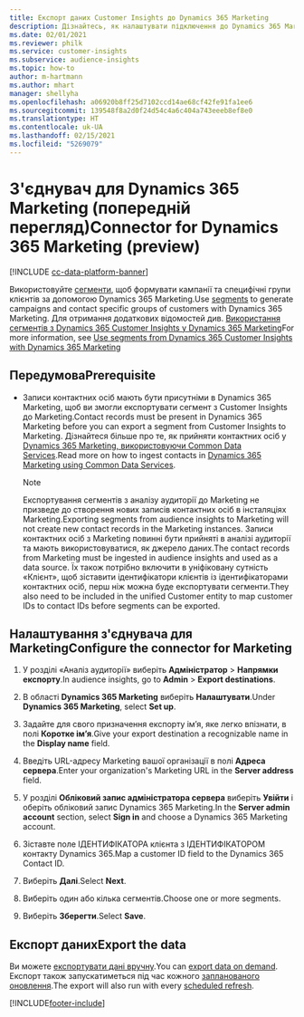 ```yaml
---
title: Експорт даних Customer Insights до Dynamics 365 Marketing
description: Дізнайтесь, як налаштувати підключення до Dynamics 365 Marketing.
ms.date: 02/01/2021
ms.reviewer: philk
ms.service: customer-insights
ms.subservice: audience-insights
ms.topic: how-to
author: m-hartmann
ms.author: mhart
manager: shellyha
ms.openlocfilehash: a06920b8ff25d7102ccd14ae68cf42fe91fa1ee6
ms.sourcegitcommit: 139548f8a2d0f24d54c4a6c404a743eeeb8ef8e0
ms.translationtype: HT
ms.contentlocale: uk-UA
ms.lasthandoff: 02/15/2021
ms.locfileid: "5269079"
---
```

# <a name="connector-for-dynamics-365-marketing-preview"></a><span data-ttu-id="8cb2c-103">З'єднувач для Dynamics 365 Marketing (попередній перегляд)</span><span class="sxs-lookup"><span data-stu-id="8cb2c-103">Connector for Dynamics 365 Marketing (preview)</span></span>

[!INCLUDE [cc-data-platform-banner](../includes/cc-data-platform-banner.md)]

<span data-ttu-id="8cb2c-104">Використовуйте [сегменти](segments.md), щоб формувати кампанії та специфічні групи клієнтів за допомогою Dynamics 365 Marketing.</span><span class="sxs-lookup"><span data-stu-id="8cb2c-104">Use [segments](segments.md) to generate campaigns and contact specific groups of customers with Dynamics 365 Marketing.</span></span> <span data-ttu-id="8cb2c-105">Для отримання додаткових відомостей див. [Використання сегментів з Dynamics 365 Customer Insights у Dynamics 365 Marketing](https://docs.microsoft.com/dynamics365/marketing/customer-insights-segments)</span><span class="sxs-lookup"><span data-stu-id="8cb2c-105">For more information, see [Use segments from Dynamics 365 Customer Insights with Dynamics 365 Marketing](https://docs.microsoft.com/dynamics365/marketing/customer-insights-segments)</span></span>

## <a name="prerequisite"></a><span data-ttu-id="8cb2c-106">Передумова</span><span class="sxs-lookup"><span data-stu-id="8cb2c-106">Prerequisite</span></span>

- <span data-ttu-id="8cb2c-107">Записи контактних осіб мають бути присутніми в Dynamics 365 Marketing, щоб ви змогли експортувати сегмент з Customer Insights до Marketing.</span><span class="sxs-lookup"><span data-stu-id="8cb2c-107">Contact records must be present in Dynamics 365 Marketing before you can export a segment from Customer Insights to Marketing.</span></span> <span data-ttu-id="8cb2c-108">Дізнайтеся більше про те, як прийняти контактних осіб у [Dynamics 365 Marketing, використовуючи Common Data Services](connect-power-query.md).</span><span class="sxs-lookup"><span data-stu-id="8cb2c-108">Read more on how to ingest contacts in [Dynamics 365 Marketing using Common Data Services](connect-power-query.md).</span></span>

  > [!NOTE]
  > <span data-ttu-id="8cb2c-109">Експортування сегментів з аналізу аудиторії до Marketing не призведе до створення нових записів контактних осіб в інсталяціях Marketing.</span><span class="sxs-lookup"><span data-stu-id="8cb2c-109">Exporting segments from audience insights to Marketing will not create new contact records in the Marketing instances.</span></span> <span data-ttu-id="8cb2c-110">Записи контактних осіб з Marketing повинні бути прийняті в аналізі аудиторії та мають використовуватися, як джерело даних.</span><span class="sxs-lookup"><span data-stu-id="8cb2c-110">The contact records from Marketing must be ingested in audience insights and used as a data source.</span></span> <span data-ttu-id="8cb2c-111">Їх також потрібно включити в уніфіковану сутність «Клієнт», щоб зіставити ідентифікатори клієнтів із ідентифікаторами контактних осіб, перш ніж можна буде експортувати сегменти.</span><span class="sxs-lookup"><span data-stu-id="8cb2c-111">They also need to be included in the unified Customer entity to map customer IDs to contact IDs before segments can be exported.</span></span>

## <a name="configure-the-connector-for-marketing"></a><span data-ttu-id="8cb2c-112">Налаштування з'єднувача для Marketing</span><span class="sxs-lookup"><span data-stu-id="8cb2c-112">Configure the connector for Marketing</span></span>

1. <span data-ttu-id="8cb2c-113">У розділі «Аналіз аудиторії» виберіть **Адміністратор** > **Напрямки експорту**.</span><span class="sxs-lookup"><span data-stu-id="8cb2c-113">In audience insights, go to **Admin** > **Export destinations**.</span></span>

1. <span data-ttu-id="8cb2c-114">В області **Dynamics 365 Marketing** виберіть **Налаштувати**.</span><span class="sxs-lookup"><span data-stu-id="8cb2c-114">Under **Dynamics 365 Marketing**, select **Set up**.</span></span>

1. <span data-ttu-id="8cb2c-115">Задайте для свого призначення експорту ім’я, яке легко впізнати, в полі **Коротке ім’я**.</span><span class="sxs-lookup"><span data-stu-id="8cb2c-115">Give your export destination a recognizable name in the **Display name** field.</span></span>

1. <span data-ttu-id="8cb2c-116">Введіть URL-адресу Marketing вашої організації в полі **Адреса сервера**.</span><span class="sxs-lookup"><span data-stu-id="8cb2c-116">Enter your organization's Marketing URL in the **Server address** field.</span></span>

1. <span data-ttu-id="8cb2c-117">У розділі **Обліковий запис адміністратора сервера** виберіть **Увійти** і оберіть обліковий запис Dynamics 365 Marketing.</span><span class="sxs-lookup"><span data-stu-id="8cb2c-117">In the **Server admin account** section, select **Sign in** and choose a Dynamics 365 Marketing account.</span></span>

1. <span data-ttu-id="8cb2c-118">Зіставте поле ІДЕНТИФІКАТОРА клієнта з ІДЕНТИФІКАТОРОМ контакту Dynamics 365.</span><span class="sxs-lookup"><span data-stu-id="8cb2c-118">Map a customer ID field to the Dynamics 365 Contact ID.</span></span>

1. <span data-ttu-id="8cb2c-119">Виберіть **Далі**.</span><span class="sxs-lookup"><span data-stu-id="8cb2c-119">Select **Next**.</span></span>

1. <span data-ttu-id="8cb2c-120">Виберіть один або кілька сегментів.</span><span class="sxs-lookup"><span data-stu-id="8cb2c-120">Choose one or more segments.</span></span>

1. <span data-ttu-id="8cb2c-121">Виберіть **Зберегти**.</span><span class="sxs-lookup"><span data-stu-id="8cb2c-121">Select **Save**.</span></span>

## <a name="export-the-data"></a><span data-ttu-id="8cb2c-122">Експорт даних</span><span class="sxs-lookup"><span data-stu-id="8cb2c-122">Export the data</span></span>

<span data-ttu-id="8cb2c-123">Ви можете [експортувати дані вручну](export-destinations.md).</span><span class="sxs-lookup"><span data-stu-id="8cb2c-123">You can [export data on demand](export-destinations.md).</span></span> <span data-ttu-id="8cb2c-124">Експорт також запускатиметься під час кожного [запланованого оновлення](system.md#schedule-tab).</span><span class="sxs-lookup"><span data-stu-id="8cb2c-124">The export will also run with every [scheduled refresh](system.md#schedule-tab).</span></span>


[!INCLUDE[footer-include](../includes/footer-banner.md)]